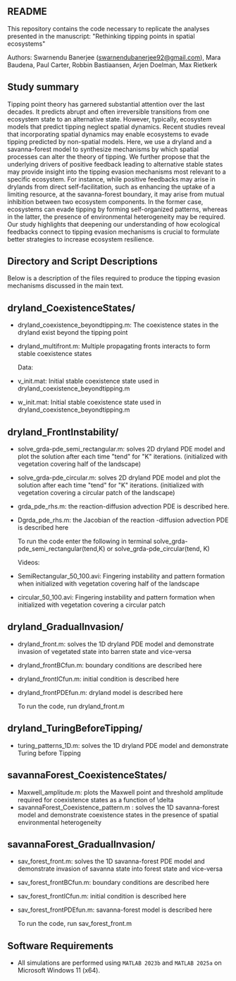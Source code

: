 ## README
This repository contains the code necessary to replicate the analyses presented in the manuscript:
"Rethinking tipping points in spatial ecosystems"

Authors: Swarnendu Banerjee (swarnendubanerjee92@gmail.com), Mara Baudena, Paul Carter, Robbin Bastiaansen, Arjen Doelman, Max Rietkerk

## Study summary
Tipping point theory has garnered substantial attention over the last decades. It predicts abrupt and often irreversible transitions from one ecosystem state to an alternative state. However, typically, ecosystem models that predict tipping neglect spatial dynamics. Recent studies reveal that incorporating spatial dynamics may enable ecosystems to evade tipping predicted by non-spatial models. Here, we use a dryland and a savanna-forest model to synthesize mechanisms by which spatial processes can alter the theory of tipping. We further propose that the underlying drivers of positive feedback leading to alternative stable states may provide insight into the tipping evasion mechanisms most relevant to a specific ecosystem. For instance, while positive feedbacks may arise in drylands from direct self-facilitation, such as enhancing the uptake of a limiting resource, at the savanna-forest boundary, it may arise from mutual inhibition between two ecosystem components. In the former case, ecosystems can evade tipping by forming self-organized patterns, whereas in the latter, the presence of environmental heterogeneity may be required. Our study highlights that deepening our understanding of how ecological feedbacks connect to tipping evasion mechanisms is crucial to formulate better strategies to increase ecosystem resilience.


## Directory and Script Descriptions
Below is a description of the files required to produce the tipping evasion mechanisms discussed in the main text.

## dryland_CoexistenceStates/
- dryland_coexistence_beyondtipping.m: The coexistence states in the dryland exist beyond the tipping point
- dryland_multifront.m: Multiple propagating fronts interacts to form stable coexistence states
  
  Data:
- v_init.mat: Initial stable coexistence state used in dryland_coexistence_beyondtipping.m
- w_init.mat: Initial stable coexistence state used in dryland_coexistence_beyondtipping.m

## dryland_FrontInstability/
- solve_grda-pde_semi_rectangular.m: solves 2D dryland PDE model and plot the solution after each time "tend" for "K" iterations.
  (initialized with vegetation covering half of the landscape)
- solve_grda-pde_circular.m: solves 2D dryland PDE model and plot the solution after each time "tend" for "K" iterations.
  (initialized with vegetation covering a circular patch of the landscape)
- grda_pde_rhs.m: the reaction-diffusion advection PDE is described here.
- Dgrda_pde_rhs.m: the Jacobian of the reaction -diffusion advection PDE is described here
  
  To run the code enter the following in terminal solve_grda-pde_semi_rectangular(tend,K) or solve_grda-pde_circular(tend, K)
  
  Videos:
- SemiRectangular_50_100.avi: Fingering instability and pattern formation when initialized with vegetation covering half of the landscape
- circular_50_100.avi: Fingering instability and pattern formation when initialized with vegetation covering a circular patch

## dryland_GradualInvasion/
- dryland_front.m: solves the 1D dryland PDE model and demonstrate invasion of vegetated state into barren state and vice-versa
- dryland_frontBCfun.m: boundary conditions are described here
- dryland_frontICfun.m: initial condition is described here
- dryland_frontPDEfun.m: dryland model is described here

  To run the code, run dryland_front.m

## dryland_TuringBeforeTipping/ 
- turing_patterns_1D.m: solves the 1D dryland PDE model and demonstrate Turing before Tipping

## savannaForest_CoexistenceStates/
- Maxwell_amplitude.m: plots the Maxwell point and threshold amplitude required for coexistence states as a function of \delta
- savannaForest_Coexistence_pattern.m : solves the 1D savanna-forest model and demonstrate coexistence states in the presence of spatial environmental heterogeneity

## savannaForest_GradualInvasion/
- sav_forest_front.m: solves the 1D savanna-forest PDE model and demonstrate invasion of savanna state into forest state and vice-versa
- sav_forest_frontBCfun.m: boundary conditions are described here
- sav_forest_frontICfun.m: initial condition is described here
- sav_forest_frontPDEfun.m: savanna-forest model is described here

  To run the code, run sav_forest_front.m

## Software Requirements
 - All simulations are performed using `MATLAB 2023b` and `MATLAB 2025a` on Microsoft Windows 11 (x64).
 
